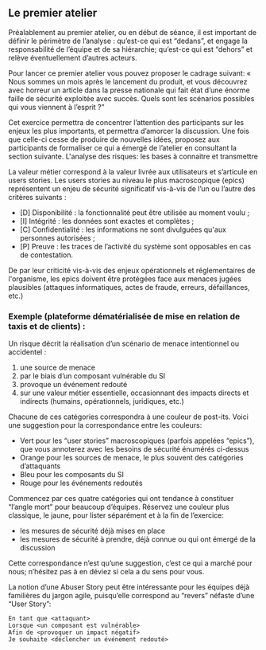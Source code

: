 ## Le premier atelier

Préalablement au premier atelier, ou en début de séance, il est important de définir le périmètre de l’analyse : qu’est-ce qui est “dedans”, et engage la responsabilité de l’équipe et de sa hiérarchie; qu’est-ce qui est “dehors” et relève éventuellement d’autres acteurs.

Pour lancer ce premier atelier vous pouvez proposer le cadrage suivant: « Nous sommes un mois après le lancement du produit, et vous découvrez avec horreur un article dans la presse nationale qui fait état d’une énorme faille de sécurité exploitée avec succès. Quels sont les scénarios possibles qui vous viennent à l’esprit ?”

Cet exercice permettra de concentrer l’attention des participants sur les enjeux les plus importants, et permettra d’amorcer la discussion. Une fois que celle-ci cesse de produire de nouvelles idées, proposez aux participants de formaliser ce qui a émergé de l’atelier en consultant la section suivante.
L'analyse des risques: les bases à connaitre et transmettre

La valeur métier correspond à la valeur livrée aux utilisateurs et s’articule en users stories. Les users stories au niveau le plus macroscopique (epics) représentent un enjeu de sécurité significatif vis-à-vis de l’un ou l’autre des critères suivants :
-  [D] Disponibilité : la fonctionnalité peut être utilisée au moment voulu ;
-  [I] Intégrité : les données sont exactes et complètes ;
-  [C] Confidentialité : les informations ne sont divulguées qu'aux personnes autorisées ; 
 - [P] Preuve : les traces de l’activité du système sont opposables en cas de contestation.

De par leur criticité vis-à-vis des enjeux opérationnels et réglementaires de l'organisme, les epics doivent être protégées face aux menaces jugées plausibles (attaques informatiques, actes de fraude, erreurs, défaillances, etc.)

### Exemple (plateforme dématérialisée de mise en relation de taxis et de clients) :

Un risque décrit la réalisation d’un scénario de menace intentionnel ou accidentel :
1. une source de menace
2. par le biais d’un composant vulnérable du SI
3. provoque un événement redouté
4. sur une valeur métier essentielle, occasionnant des impacts directs et indirects (humains, opérationnels, juridiques, etc.)

Chacune de ces catégories correspondra à une couleur de post-its. Voici une suggestion pour la correspondance entre les couleurs:
- Vert pour les “user stories” macroscopiques (parfois appelées “epics”), que vous annoterez avec les besoins de sécurité énumérés ci-dessus
- Orange pour les sources de menace, le plus souvent des catégories d’attaquants
- Bleu pour les composants du SI
- Rouge pour les événements redoutés

Commencez par ces quatre catégories qui ont tendance à constituer “l’angle mort” pour beaucoup d’équipes. Réservez une couleur plus classique, le jaune, pour lister séparément et à la fin de l’exercice:
- les mesures de sécurité déjà mises en place
- les mesures de sécurité à prendre, déjà connue ou qui ont émergé de la discussion

Cette correspondance n’est qu’une suggestion, c’est ce qui a marché pour nous; n’hésitez pas à en déviez si cela a du sens pour vous.

La notion d’une Abuser Story peut être intéressante pour les équipes déjà familières du jargon agile, puisqu’elle correspond au “revers” néfaste d’une “User Story”:

```
En tant que <attaquant>
Lorsque <un composant est vulnérable>
Afin de <provoquer un impact négatif>
Je souhaite <déclencher un événement redouté>
```
